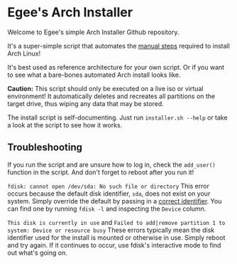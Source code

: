 # Egee's Arch Installer

Welcome to Egee's simple Arch Installer Github repository.

It's a super-simple script that automates the [manual steps](https://wiki.archlinux.org/title/installation_guide) required to install Arch Linux!

It's best used as reference architecture for your own script. Or if you want to see what a bare-bones automated Arch install looks like.

**Caution:** This script should only be executed on a live iso or virtual environment! It automatically deletes and recreates all partitions on the target drive, thus wiping any data that may be stored.

The install script is self-documenting. Just run `installer.sh --help` or take a look at the script to see how it works.

## Troubleshooting

If you run the script and are unsure how to log in, check the `add_user()` function in the script. And don't forget to reboot after you run it!

`fdisk: cannot open /dev/sda: No such file or directory`
This error occurs because the default disk identifier, `sda`, does not exist on your system. Simply override the default by passing in a [correct identifier](https://wiki.archlinux.org/title/fdisk#List_partitions). You can find one by running `fdisk -l` and inspecting the `Device` column.

`This disk is currently in use` and `Failed to add|remove partition 1 to system: Device or resource busy`
These errors typically mean the disk identifier used for the install is mounted or otherwise in use. Simply reboot and try again. If it continues to occur, use fdisk's interactive mode to find out what's going on.
